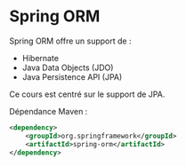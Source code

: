 # Spring ORM

Spring ORM offre un support de :
* Hibernate
* Java Data Objects (JDO)
* Java Persistence API (JPA)

Ce cours est centré sur le support de JPA.

Dépendance Maven :

```xml
<dependency>
    <groupId>org.springframework</groupId>
    <artifactId>spring-orm</artifactId>
</dependency>
```